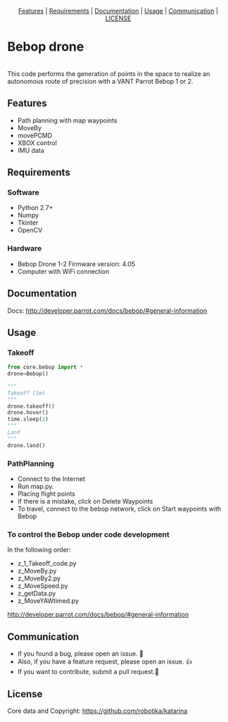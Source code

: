 <p align="center">
  <a href="#features">Features</a> |
  <a href="#requirements">Requirements</a> |
  <a href="#documentation">Documentation</a> |
  <a href="#usage">Usage</a> |
  <a href="#communication">Communication</a> |
  <a href="#license">LICENSE</a>
</p>

# Bebop drone
<br />
This code performs the generation of points in the space to realize an autonomous route of precision with a VANT Parrot Bebop 1 or 2.


## Features

- Path planning with map waypoints
- MoveBy
- movePCMD
- XBOX control
- IMU data


## Requirements

### Software

- Python 2.7+
- Numpy
- Tkinter
- OpenCV

### Hardware

- Bebop Drone 1-2 Firmware version: 4.05
- Computer with WiFi connection

## Documentation

Docs:
http://developer.parrot.com/docs/bebop/#general-information

## Usage

### Takeoff

```python
from core.bebop import *
drone=Bebop()

"""
Takeoff (1m)
"""
drone.takeoff()
drone.hover()
time.sleep(2)
"""
Land
"""
drone.land()
```


### PathPlanning

- Connect to the Internet
- Run map.py.
- Placing flight points
- If there is a mistake, click on Delete Waypoints
- To travel, connect to the bebop network, click on Start waypoints with Bebop

### To control the Bebop under code development

In the following order:
- z_1_Takeoff_code.py
- z_MoveBy.py
- z_MoveBy2.py
- z_MoveSpeed.py
- z_getData.py
- z_MoveYAWtimed.py

http://developer.parrot.com/docs/bebop/#general-information

## Communication
- If you found a bug, please open an issue. :bow:
- Also, if you have a feature request, please open an issue. :thumbsup:
- If you want to contribute, submit a pull request.:muscle:

## License
Core data and Copyright:
https://github.com/robotika/katarina
